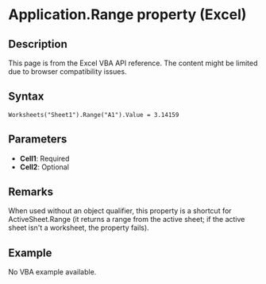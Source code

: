 # Application.Range property (Excel)

## Description
This page is from the Excel VBA API reference. The content might be limited due to browser compatibility issues.

## Syntax
```vba
Worksheets("Sheet1").Range("A1").Value = 3.14159
```

## Parameters
- **Cell1**: Required
- **Cell2**: Optional

## Remarks
When used without an object qualifier, this property is a shortcut for ActiveSheet.Range (it returns a range from the active sheet; if the active sheet isn't a worksheet, the property fails).

## Example
No VBA example available.

